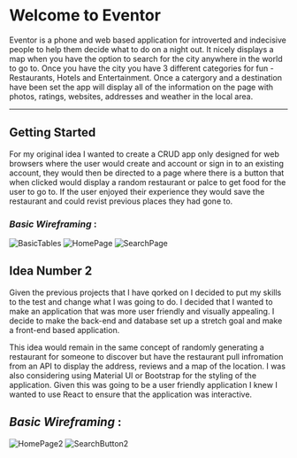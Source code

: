 # **Welcome to Eventor**

Eventor is a phone and web based application for introverted and indecisive people to help them decide what to do on a night out. It nicely displays a map when you have the option to search for the city anywhere in the world to go to. Once you have the city you have 3 different categories for fun - Restaurants, Hotels and Entertainment. Once a catergory and a destination have been set the app will display all of the information on the page with photos, ratings, websites, addresses and weather in the local area.

------------------


## **Getting Started**

For my original idea I wanted to create a CRUD app only designed for web browsers where the user would create and account or sign in to an existing account, they would then be directed to a page where there is a button that when clicked would display a random restaurant or palce to get food for the user to go to. If the user enjoyed their experience they would save the restaurant and could revist previous places they had gone to.

### _Basic Wireframing_ :

![BasicTables](images/BasicTables.png)
![HomePage](images/HomePage.png)
![SearchPage](images/SearchPage.png)

## Idea Number 2 

Given the previous projects that I have qorked on I decided to put my skills to the test and change what I was going to do. I decided that I wanted to make an application that was more user friendly and visually appealing. I decide to make the back-end and database set up a stretch goal and make a front-end based application.

This idea would remain in the same concept of randomly generating a restaurant for someone to discover but have the restaurant pull infromation from an API to display the address, reviews and a map of the location. I was also considering using Material UI or Bootstrap for the styling of the application. Given this was going to be a user friendly application I knew I wanted to use React to ensure that the application was interactive.


## _Basic Wireframing_ : 

![HomePage2](images/HomePage2.png)
![SearchButton2](images/SearchButton2.png)

